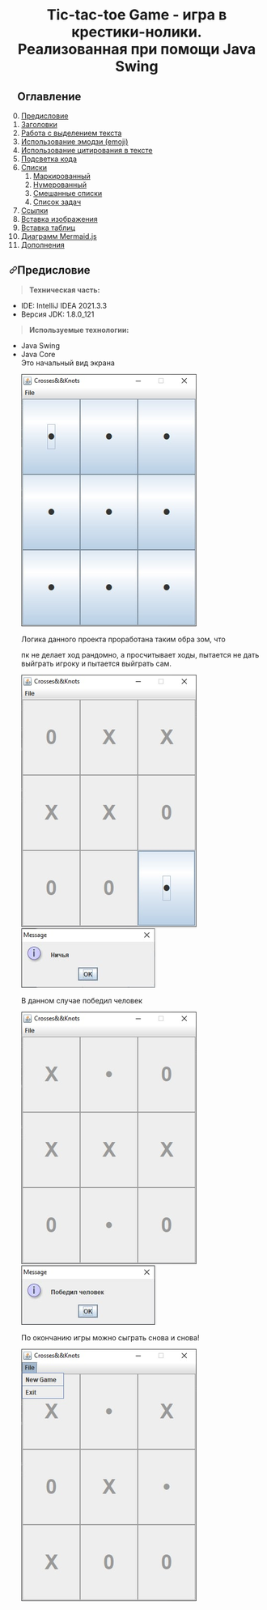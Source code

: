 <h1 align="center">Tic-tac-toe Game - игра в крестики-нолики. <br> Реализованная при помощи Java Swing </h1>
<h2 dir="auto"><a id="user-content-оглавление" class="anchor" aria-hidden="true" href="#оглавление"><svg class="octicon octicon-link" viewBox="0 0 16 16" version="1.1" width="16" height="16" aria-hidden="true"></svg></a>Оглавление</h2>
<ol start="0" dir="auto">
<li><a href="#предисловие">Предисловие</a></li>
<li><a href="#%D0%97%D0%B0%D0%B3%D0%BE%D0%BB%D0%BE%D0%B2%D0%BA%D0%B8">Заголовки</a></li>
<li><a href="#%D0%A0%D0%B0%D0%B1%D0%BE%D1%82%D0%B0-%D1%81-%D0%B2%D1%8B%D0%B4%D0%B5%D0%BB%D0%B5%D0%BD%D0%B8%D0%B5%D0%BC-%D1%82%D0%B5%D0%BA%D1%81%D1%82%D0%B0">Работа с выделением текста</a></li>
<li><a href="#%D0%98%D1%81%D0%BF%D0%BE%D0%BB%D1%8C%D0%B7%D0%BE%D0%B2%D0%B0%D0%BD%D0%B8%D0%B5-%D1%8D%D0%BC%D0%BE%D0%B4%D0%B7%D0%B8-emoji">Использование эмодзи (emoji)</a></li>
<li><a href="#%D0%98%D1%81%D0%BF%D0%BE%D0%BB%D1%8C%D0%B7%D0%BE%D0%B2%D0%B0%D0%BD%D0%B8%D0%B5-%D1%86%D0%B8%D1%82%D0%B8%D1%80%D0%BE%D0%B2%D0%B0%D0%BD%D0%B8%D1%8F-%D0%B2-%D1%82%D0%B5%D0%BA%D1%81%D1%82%D0%B5">Использование цитирования в тексте</a></li>
<li><a href="#%D0%9F%D0%BE%D0%B4%D1%81%D0%B2%D0%B5%D1%82%D0%BA%D0%B0-%D0%BA%D0%BE%D0%B4%D0%B0">Подсветка кода</a></li>
<li><a href="#%D0%A1%D0%BF%D0%B8%D1%81%D0%BA%D0%B8">Списки</a>
<ol dir="auto">
<li><a href="#%D0%9C%D0%B0%D1%80%D0%BA%D0%B8%D1%80%D0%BE%D0%B2%D0%B0%D0%BD%D0%BD%D1%8B%D0%B9">Маркированный</a></li>
<li><a href="#%D0%9D%D1%83%D0%BC%D0%B5%D1%80%D0%BE%D0%B2%D0%B0%D0%BD%D0%BD%D1%8B%D0%B9">Нумерованный</a></li>
<li><a href="#%D0%A1%D0%BC%D0%B5%D1%88%D0%B0%D0%BD%D0%BD%D1%8B%D0%B5-%D1%81%D0%BF%D0%B8%D1%81%D0%BA%D0%B8">Смешанные списки</a></li>
<li><a href="#%D0%A1%D0%BF%D0%B8%D1%81%D0%BE%D0%BA-%D0%B7%D0%B0%D0%B4%D0%B0%D1%87">Список задач</a></li>
</ol>
</li>
<li><a href="#%D0%A1%D1%81%D1%8B%D0%BB%D0%BA%D0%B8">Ссылки</a></li>
<li><a href="#%D0%92%D1%81%D1%82%D0%B0%D0%B2%D0%BA%D0%B0-%D0%B8%D0%B7%D0%BE%D0%B1%D1%80%D0%B0%D0%B6%D0%B5%D0%BD%D0%B8%D1%8F">Вставка изображения</a></li>
<li><a href="#%D0%92%D1%81%D1%82%D0%B0%D0%B2%D0%BA%D0%B0-%D1%82%D0%B0%D0%B1%D0%BB%D0%B8%D1%86">Вставка таблиц</a></li>
<li><a href="#%D0%B4%D0%B8%D0%B0%D0%B3%D1%80%D0%B0%D0%BC%D0%BC-mermaidjs">Диаграмм Mermaid.js</a></li>
<li><a href="https://github.com/GnuriaN/format-README/blob/master/%D0%94%D0%BE%D0%BF%D0%BE%D0%BB%D0%BD%D0%B5%D0%BD%D0%B8%D1%8F.md">Дополнения</a></li>
</ol>

<h2 dir="auto"><a id="предисловие" class="anchor" aria-hidden="true" href="#предисловие"><svg class="octicon octicon-link" viewBox="0 0 16 16" version="1.1" width="16" height="16" aria-hidden="true"><path fill-rule="evenodd" d="M7.775 3.275a.75.75 0 001.06 1.06l1.25-1.25a2 2 0 112.83 2.83l-2.5 2.5a2 2 0 01-2.83 0 .75.75 0 00-1.06 1.06 3.5 3.5 0 004.95 0l2.5-2.5a3.5 3.5 0 00-4.95-4.95l-1.25 1.25zm-4.69 9.64a2 2 0 010-2.83l2.5-2.5a2 2 0 012.83 0 .75.75 0 001.06-1.06 3.5 3.5 0 00-4.95 0l-2.5 2.5a3.5 3.5 0 004.95 4.95l1.25-1.25a.75.75 0 00-1.06-1.06l-1.25 1.25a2 2 0 01-2.83 0z"></path></svg></a>Предисловие</h2>
<blockquote>
 <p dir="auto"><b>Техническая часть:</b></p>
</blockquote>

<ul>
<li>IDE: IntelliJ IDEA 2021.3.3</li>
<li>Версия JDK: 1.8.0_121</li>
</ul>

<blockquote>
 <p dir="auto"><b>Используемые технологии:</b></p>
</blockquote>

<ul>
<li>Java Swing</li>
<li>Java Core</li>
Это начальный вид экрана

![Image for project](https://github.com/OlKomar35/tic-tac-toe_game/blob/master/image_for_project/screen8.jpg)

Логика данного проекта проработана таким обра
зом, что 

пк не делает ход рандомно, а просчитывает ходы, пытается не дать выйграть игроку и пытается выйграть сам.

![Image for project](https://github.com/OlKomar35/tic-tac-toe_game/blob/master/image_for_project/screen4.jpg)
![Image for project](https://github.com/OlKomar35/tic-tac-toe_game/blob/master/image_for_project/screen3.jpg)

В данном случае победил человек

![Image for project](https://github.com/OlKomar35/tic-tac-toe_game/blob/master/image_for_project/screen1.jpg)
![Image for project](https://github.com/OlKomar35/tic-tac-toe_game/blob/master/image_for_project/screen6.jpg)

По окончанию игры можно сыграть снова и снова!

![Image for project](https://github.com/OlKomar35/tic-tac-toe_game/blob/master/image_for_project/screen5.jpg)
